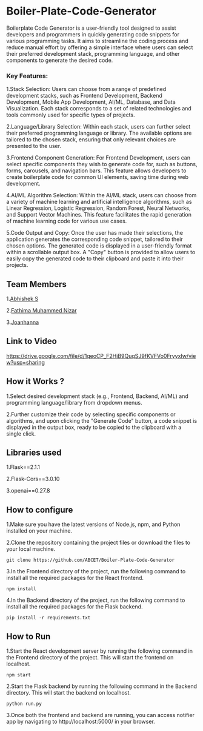 # Boiler-Plate-Code-Generator

Boilerplate Code Generator is a user-friendly tool designed to assist developers and programmers in quickly generating code snippets for various programming tasks. It aims to streamline the coding process and reduce manual effort by offering a simple interface where users can select their preferred development stack, programming language, and other components to generate the desired code.

### Key Features:
1.Stack Selection: Users can choose from a range of predefined development stacks, such as Frontend Development, Backend Development, Mobile App Development, AI/ML, Database, and Data Visualization. Each stack corresponds to a set of related technologies and tools commonly used for specific types of projects.

2.Language/Library Selection: Within each stack, users can further select their preferred programming language or library. The available options are tailored to the chosen stack, ensuring that only relevant choices are presented to the user.

3.Frontend Component Generation: For Frontend Development, users can select specific components they wish to generate code for, such as buttons, forms, carousels, and navigation bars. This feature allows developers to create boilerplate code for common UI elements, saving time during web development.

4.AI/ML Algorithm Selection: Within the AI/ML stack, users can choose from a variety of machine learning and artificial intelligence algorithms, such as Linear Regression, Logistic Regression, Random Forest, Neural Networks, and Support Vector Machines. This feature facilitates the rapid generation of machine learning code for various use cases.

5.Code Output and Copy: Once the user has made their selections, the application generates the corresponding code snippet, tailored to their chosen options. The generated code is displayed in a user-friendly format within a scrollable output box. A "Copy" button is provided to allow users to easily copy the generated code to their clipboard and paste it into their projects.

## Team Members

1.[Abhishek S](https://github.com/ABCET) 

2.[Fathima Muhammed Nizar](https://github.com/Fathima-Muhammed-Nizar)

3.[Joanhanna](https://github.com/joanhanna)

## Link to Video
https://drive.google.com/file/d/1qeoCP_F2HjB9QuqSJ9fKVFVo0FryyxIw/view?usp=sharing

## How it Works ?

1.Select desired development stack (e.g., Frontend, Backend, AI/ML) and programming language/library from dropdown menus.

2.Further customize their code by selecting specific components or algorithms, and upon clicking the "Generate Code" button, a code snippet is displayed in the output box, ready to be copied to the clipboard with a single click.

## Libraries used

1.Flask==2.1.1

2.Flask-Cors==3.0.10

3.openai==0.27.8

## How to configure

1.Make sure you have the latest versions of Node.js, npm, and Python installed on your machine.

2.Clone the repository containing the project files or download the files to your local machine.

``````
git clone https://github.com/ABCET/Boiler-Plate-Code-Generator
``````

3.In the Frontend directory of the project, run the following command to install all the required packages for the React frontend.

``````
npm install
``````

4.In the Backend directory of the project, run the following command to install all the required packages for the Flask backend.

``````
pip install -r requirements.txt
``````

## How to Run

1.Start the React development server by running the following command in the Frontend directory of the project. This will start the frontend on localhost.

``````
npm start
``````

2.Start the Flask backend by running the following command in the Backend directory. This will start the backend on localhost. 

``````
python run.py
``````

3.Once both the frontend and backend are running, you can access notifier app by navigating to http://localhost:5000/ in your browser.
